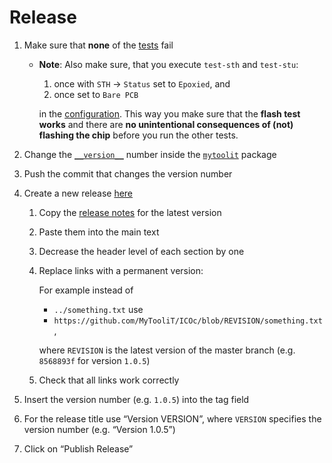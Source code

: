 # Release

1. Make sure that **none** of the [tests](Test.md) fail

   - **Note**: Also make sure, that you execute `test-sth` and `test-stu`:

     1. once with `STH` → `Status` set to `Epoxied`, and
     2. once set to `Bare PCB`

     in the [configuration](../../mytoolit/config/config.yaml). This way you make sure that the **flash test works** and there are **no unintentional consequences of (not) flashing the chip** before you run the other tests.

2. Change the [`__version__`](../../mytoolit/__init__.py) number inside the [`mytoolit`](../../mytoolit) package
3. Push the commit that changes the version number
4. Create a new release [here](https://github.com/MyTooliT/ICOc/releases/new)

   1. Copy the [release notes](../Releases) for the latest version
   2. Paste them into the main text
   3. Decrease the header level of each section by one
   4. Replace links with a permanent version:

      For example instead of

      - `../something.txt` use
      - `https://github.com/MyTooliT/ICOc/blob/REVISION/something.txt`,

      where `REVISION` is the latest version of the master branch (e.g. `8568893f` for version `1.0.5`)

   5. Check that all links work correctly

5. Insert the version number (e.g. `1.0.5`) into the tag field
6. For the release title use “Version VERSION”, where `VERSION` specifies the version number (e.g. “Version 1.0.5”)
7. Click on “Publish Release”
